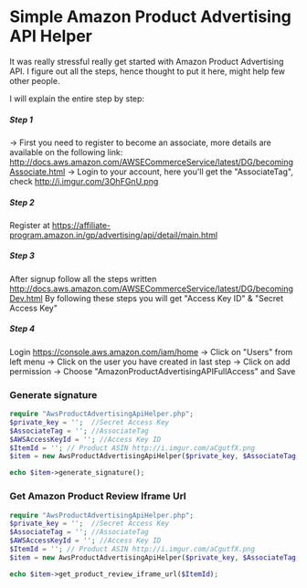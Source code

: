 # Simple Amazon Product Advertising API Helper
It was really stressful really get started with Amazon Product Advertising API. I figure out all the steps, hence thought to put it here, might help few other people.

I will explain the entire step by step:
##### Step 1
-> First you need to register to become an associate, more details are available on the following link:
http://docs.aws.amazon.com/AWSECommerceService/latest/DG/becomingAssociate.html
-> Login to your account, here you'll get the "AssociateTag", check http://i.imgur.com/3OhFGnU.png

##### Step 2
Register at https://affiliate-program.amazon.in/gp/advertising/api/detail/main.html
##### Step 3
After signup follow all the steps written http://docs.aws.amazon.com/AWSECommerceService/latest/DG/becomingDev.html
By following these steps you will get "Access Key ID" & "Secret Access Key"
##### Step 4
Login https://console.aws.amazon.com/iam/home 
-> Click on "Users" from left menu 
-> Click on the user you have created in last step 
-> Click on add permission 
-> Choose "AmazonProductAdvertisingAPIFullAccess" and Save

### Generate signature
```php
require "AwsProductAdvertisingApiHelper.php";
$private_key = '';  //Secret Access Key
$AssociateTag = ''; //AssociateTag
$AWSAccessKeyId = ''; //Access Key ID
$ItemId = ''; // Product ASIN http://i.imgur.com/aCgutfX.png
$item = new AwsProductAdvertisingApiHelper($private_key, $AssociateTag, $AWSAccessKeyId, $ItemId);

echo $item->generate_signature();
```

### Get Amazon Product Review Iframe Url
```php
require "AwsProductAdvertisingApiHelper.php";
$private_key = '';  //Secret Access Key
$AssociateTag = ''; //AssociateTag
$AWSAccessKeyId = ''; //Access Key ID
$ItemId = ''; // Product ASIN http://i.imgur.com/aCgutfX.png
$item = new AwsProductAdvertisingApiHelper($private_key, $AssociateTag, $AWSAccessKeyId, $ItemId);

echo $item->get_product_review_iframe_url($ItemId);
```